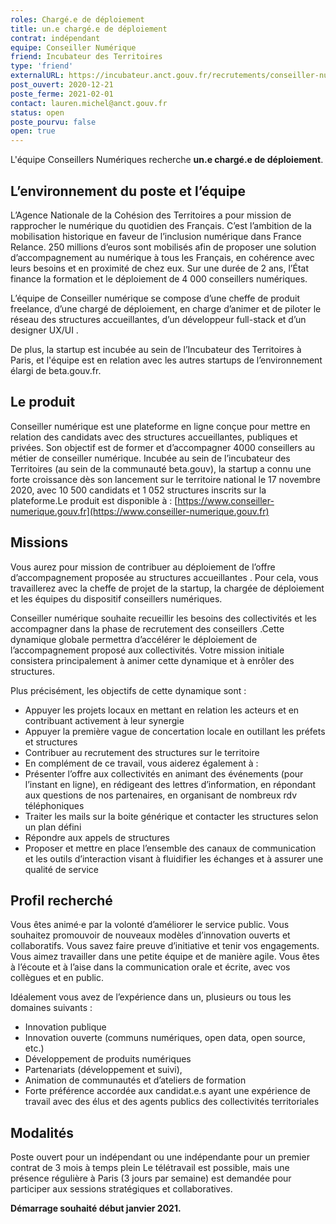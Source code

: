 ```yaml
---
roles: Chargé.e de déploiement
title: un.e chargé.e de déploiement
contrat: indépendant
equipe: Conseiller Numérique
friend: Incubateur des Territoires
type: 'friend'
externalURL: https://incubateur.anct.gouv.fr/recrutements/conseiller-numerique-charge-e-de-deploiement/
post_ouvert: 2020-12-21
poste_ferme: 2021-02-01
contact: lauren.michel@anct.gouv.fr
status: open
poste_pourvu: false
open: true
---
```


L'équipe Conseillers Numériques recherche **un.e chargé.e de déploiement**.

## L’environnement du poste et l’équipe

L’Agence Nationale de la Cohésion des Territoires a pour mission de rapprocher le numérique du quotidien des Français. C’est l’ambition de la mobilisation historique en faveur de l’inclusion numérique dans France Relance. 250 millions d’euros sont mobilisés afin de proposer une solution d’accompagnement au numérique à tous les Français, en cohérence avec leurs besoins et en proximité de chez eux. Sur une durée de 2 ans, l’État finance la formation et le déploiement de 4 000 conseillers numériques. 

L’équipe de Conseiller numérique se compose d’une cheffe de produit freelance, d’une chargé de déploiement, en charge d’animer et de piloter le réseau des structures accueillantes, d’un développeur full-stack et d’un designer UX/UI .

De plus, la startup est incubée au sein de l’Incubateur des Territoires à Paris, et l'équipe est en relation avec les autres startups de l’environnement élargi de beta.gouv.fr.

## Le produit

Conseiller numérique est une plateforme en ligne conçue pour mettre en relation des candidats avec des structures accueillantes, publiques et privées. Son objectif est de former et d’accompagner 4000 conseillers au métier de conseiller numérique.
Incubée au sein de l’incubateur des Territoires (au sein de la communauté beta.gouv), la startup a connu une forte croissance dès son lancement sur le territoire national le 17 novembre 2020, avec 10 500 candidats et 1 052 structures inscrits sur la plateforme.Le produit est disponible à : [https://www.conseiller-numerique.gouv.fr](https://www.conseiller-numerique.gouv.fr)

## Missions

Vous aurez pour mission de contribuer au déploiement de l’offre d’accompagnement proposée au structures accueillantes . Pour cela, vous travaillerez avec la cheffe de projet de la startup, la chargée de déploiement et  les équipes du dispositif conseillers numériques.

Conseiller numérique souhaite recueillir les besoins des collectivités et les accompagner  dans la phase de recrutement des conseillers .Cette dynamique globale permettra d’accélérer le déploiement de l’accompagnement proposé aux collectivités. Votre mission initiale consistera principalement à animer cette dynamique et à enrôler des structures.

Plus précisément, les objectifs de cette dynamique sont :

* Appuyer les projets locaux en mettant en relation les acteurs et en contribuant activement à leur synergie
* Appuyer la première vague de concertation locale en outillant les préfets et structures
* Contribuer au recrutement des structures sur le territoire
* En complément de ce travail, vous aiderez également à :
* Présenter l’offre aux collectivités en animant des événements (pour l’instant en ligne), en rédigeant des lettres d’information, en répondant aux questions de nos partenaires, en organisant de nombreux rdv téléphoniques
* Traiter les mails sur la boite générique et contacter les structures selon un plan défini
* Répondre aux appels de structures
* Proposer et mettre en place l’ensemble des canaux de communication et les outils d’interaction visant à fluidifier les échanges et à assurer une qualité de service

## Profil recherché

Vous êtes animé·e par la volonté d’améliorer le service public.
Vous souhaitez promouvoir de nouveaux modèles d’innovation ouverts et collaboratifs.
Vous savez faire preuve d’initiative et tenir vos engagements.
Vous aimez travailler dans une petite équipe et de manière agile.
Vous êtes à l’écoute et à l’aise dans la communication orale et écrite, avec vos collègues et en public.

Idéalement vous avez de l’expérience dans un, plusieurs ou tous les domaines suivants :

* Innovation publique
* Innovation ouverte (communs numériques, open data, open source, etc.)
* Développement de produits numériques
* Partenariats (développement et suivi),
* Animation de communautés et d’ateliers de formation
* Forte préférence accordée aux candidat.e.s ayant une expérience de travail avec des élus et des agents publics des collectivités territoriales

## Modalités

Poste ouvert pour un indépendant ou une indépendante pour un premier contrat de 3 mois à temps plein
Le télétravail est possible, mais une présence régulière à Paris (3 jours par semaine) est demandée pour participer aux sessions stratégiques et collaboratives.

**Démarrage souhaité début janvier 2021.**
